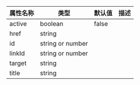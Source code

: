 属性名称   | 类型               | 默认值   | 描述
------ | ---------------- | ----- | --
active | boolean          | false |
href   | string           |       |
id     | string or number |       |
linkId | string or number |       |
target | string           |       |
title  | string           |       |

